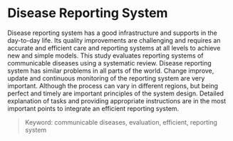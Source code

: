 # Disease Reporting System

Disease reporting system has a good infrastructure and supports in the day-to-day life. Its quality improvements are challenging and requires an accurate and efficient care and reporting systems at all levels to achieve new and simple models. This study evaluates reporting systems of communicable diseases using a systematic review. Disease reporting system has similar problems in all parts of the world. Change improve, update and continuous monitoring of the reporting system are very important. Although the process can vary in different regions, but being perfect and timely are important principles of the system design. Detailed explanation of tasks and providing appropriate instructions are in the most important points to integrate an efficient reporting system.
> Keyword: communicable diseases, evaluation, efficient, reporting system 

